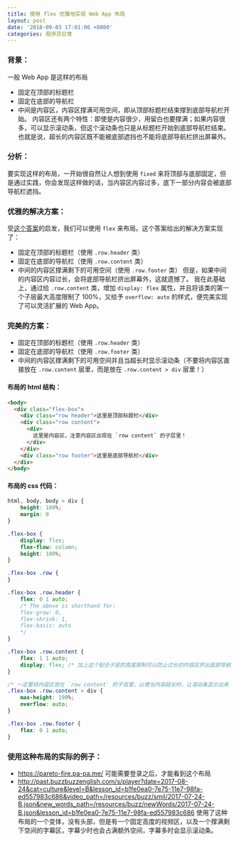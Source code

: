 ```yaml
---
title: 使用 flex 优雅地实现 Web App 布局
layout: post
date: '2018-09-03 17:01:06 +0800'
categories: 程序员日常
---
```


### 背景：
一般 Web App 是这样的布局
- 固定在顶部的标题栏
- 固定在底部的导航栏
- 中间是内容区，内容区撑满可用空间，即从顶部标题栏结束撑到底部导航栏开始。
内容区还有两个特性：即使是内容很少，用留白也要撑满；如果内容很多，可以显示滚动条，但这个滚动条也只是从标题栏开始到底部导航栏结束。也就是说，超长的内容区既不能被底部遮挡也不能将底部导航栏挤出屏幕外。

### 分析：
要实现这样的布局，一开始很自然让人想到使用 `fixed` 来将顶部与底部固定，但是通过实践，你会发现这样做的话，当内容区内容过多，底下一部分内容会被底部导航栏遮挡。

### 优雅的解决方案：
受[这个答案](http://stackoverflow.com/questions/90178/make-a-div-fill-the-height-of-the-remaining-screen-space)的启发，我们可以使用 `flex` 来布局。这个答案给出的解决方案实现了：
- 固定在顶部的标题栏（使用 `.row.header` 类）
- 固定在底部的导航栏（使用 `.row.content` 类）
- 中间的内容区撑满剩下的可用空间（使用 `.row.footer` 类）
但是，如果中间的内容区内容过长，会将底部导航栏挤出屏幕外，这就遗憾了。
我在此基础上，通过给 `.row.content` 类，增加 `display: flex` 属性，并且将该类的第一个子层最大高度限制了 100%，又给予 `overflow: auto` 的样式，便完美实现了可以灵活扩展的 Web App。

### 完美的方案：
- 固定在顶部的标题栏（使用 `.row.header` 类）
- 固定在底部的导航栏（使用 `.row.footer` 类）
- 中间的内容区撑满剩下的可用空间并且当超长时显示滚动条（不要将内容区直接放在 `.row.content` 层里，而是放在 `.row.content > div` 层里！）

#### 布局的 html 结构：
```html
<body>
  <div class="flex-box">
    <div class="row header">这里是顶部标题栏</div>
    <div class="row content">
      <div>
        这里是内容区，注意内容区出现在 `row content` 的子层里！
      </div>
    </div>
    <div class="row footer">这里是底部导航栏</div>
  </div>
</body>
``` 

#### 布局的 css 代码：
```css
html, body, body > div {
    height: 100%;
    margin: 0
}

.flex-box {
    display: flex;
    flex-flow: column;
    height: 100%;
}

.flex-box .row {
}

.flex-box .row.header {
    flex: 0 1 auto;
    /* The above is shorthand for:
    flex-grow: 0,
    flex-shrink: 1,
    flex-basis: auto
    */
}

.flex-box .row.content {
    flex: 1 1 auto;
    display: flex; /* 加上这个配合子层的高度限制可以防止过长的内容区挤出底部导航栏！ */
}

/* 一定要将内容区放在 `row content` 的子层里，以便当内容超长时，让滚动条显示出来 */
.flex-box .row.content > div {
    max-height: 100%;
    overflow: auto;
}

.flex-box .row.footer {
    flex: 0 1 auto;
}
```

### 使用这种布局的实际的例子：
- https://pareto-fire.pa-pa.me/
可能需要登录之后，才能看到这个布局
- http://past.buzzbuzzenglish.com/s/player?date=2017-08-24&cat=culture&level=B&lesson_id=b1fe0ea0-7e75-11e7-98fa-ed557983c686&video_path=/resources/buzz/smil/2017-07-24-B.json&new_words_path=/resources/buzz/newWords/2017-07-24-B.json&lesson_id=b1fe0ea0-7e75-11e7-98fa-ed557983c686
使用了这种布局的一个变体，没有头部，但是有一个固定高度的视频区，以及一个撑满剩下空间的字幕区，字幕少时也会占满额外空间，字幕多时会显示滚动条。